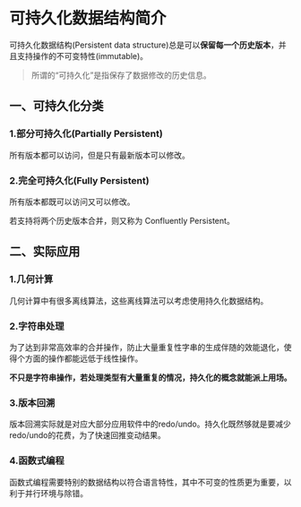 # 可持久化数据结构简介

可持久化数据结构(Persistent data structure)总是可以**保留每一个历史版本**，并且支持操作的不可变特性(immutable)。

> 所谓的“可持久化”是指保存了数据修改的历史信息。

## 一、可持久化分类

### 1.部分可持久化(Partially Persistent)

所有版本都可以访问，但是只有最新版本可以修改。

### 2.完全可持久化(Fully Persistent)

所有版本都既可以访问又可以修改。

若支持将两个历史版本合并，则又称为 Confluently Persistent。



## 二、实际应用

### 1.几何计算

几何计算中有很多离线算法，这些离线算法可以考虑使用持久化数据结构。



### 2.字符串处理

为了达到非常高效率的合并操作，防止大量重复性字串的生成伴随的效能退化，使得个方面的操作都能远低于线性操作。

**不只是字符串操作，若处理类型有大量重复的情况，持久化的概念就能派上用场。**



### 3.版本回溯

版本回溯实际就是对应大部分应用软件中的redo/undo。持久化既然够就是要减少redo/undo的花费，为了快速回推变动结果。



### 4.函数式编程

函数式编程需要特别的数据结构以符合语言特性，其中不可变的性质更为重要，以利于并行环境与除错。